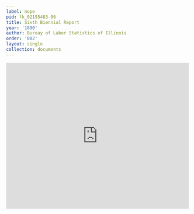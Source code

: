 ```yaml
---
label: nope
pid: fk_02195483-06
title: Sixth Biennial Report
year: '1890'
author: Bureay of Labor Statistics of Illinois
order: '082'
layout: single
collection: documents
---
```

<iframe src="https://northwestern.app.box.com/embed/s/gyzx45uev8zggj7wgq5xptkzdw80aq5s?sortColumn=date&view=list" width="500" height="400" frameborder="0" allowfullscreen webkitallowfullscreen msallowfullscreen></iframe>
